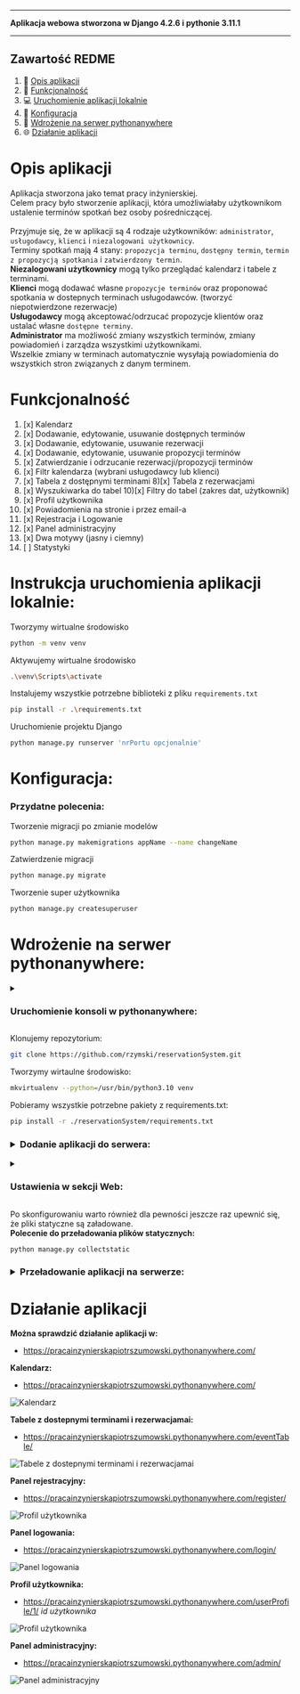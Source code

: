 ___
**Aplikacja webowa stworzona w Django 4.2.6 i pythonie 3.11.1**
___

## Zawartość REDME
1. :calendar: [Opis aplikacji](#opis-aplikacji)
2. :scroll: [Funkcjonalność](#funkcjonalność)
3. :computer: [Uruchomienie aplikacji lokalnie](#Instrukcja-uruchomienia-aplikacji-lokalnie)
4. :wrench: [Konfiguracja](#konfiguracja)
5. :satellite: [Wdrożenie na serwer pythonanywhere](#wdrożenie-na-serwer-pythonanywhere)
6. :globe_with_meridians: [Działanie aplikacji](#działanie-aplikacji)

# Opis aplikacji
Aplikacja stworzona jako temat pracy inżynierskiej.</br>
Celem pracy było stworzenie aplikacji, która umożliwiałaby użytkownikom ustalenie terminów spotkań bez osoby pośredniczącej.</br></br>
Przyjmuje się, że w aplikacji są 4 rodzaje użytkowników: `administrator`, `usługodawcy`, `klienci` i `niezalogowani użytkownicy`.</br>
Terminy spotkań mają 4 stany: `propozycja terminu`, `dostępny termin`, `termin z propozycją spotkania` i `zatwierdzony termin`.</br>
**Niezalogowani użytkownicy** mogą tylko przeglądać kalendarz i tabele z terminami.</br>
**Klienci** mogą dodawać własne `propozycje terminów` oraz proponować spotkania w dostepnych terminach usługodawców. (tworzyć niepotwierdzone rezerwacje)</br>
**Usługodawcy** mogą akceptować/odrzucać propozycje klientów oraz ustalać własne `dostępne terminy`.</br>
**Administrator** ma możliwość zmiany wszystkich terminów, zmiany powiadomień i zarządza wszystkimi użytkownikami.</br>
Wszelkie zmiany w terminach automatycznie wysyłają powiadomienia do wszystkich stron związanych z danym terminem.

# Funkcjonalność
1) [x] Kalendarz
2) [x] Dodawanie, edytowanie, usuwanie dostępnych terminów
3) [x] Dodawanie, edytowanie, usuwanie rezerwacji
4) [x] Dodawanie, edytowanie, usuwanie propozycji terminów
5) [x] Zatwierdzanie i odrzucanie rezerwacji/propozycji terminów
6) [x] Filtr kalendarza (wybrani usługodawcy lub klienci)
7) [x] Tabela z dostępnymi terminami
8)[x] Tabela z  rezerwacjami
9) [x] Wyszukiwarka do tabel
10)[x] Filtry do tabel (zakres dat, użytkownik)
11) [x] Profil użytkownika
12) [x] Powiadomienia na stronie i przez email-a
13) [x] Rejestracja i Logowanie
14) [x] Panel administracyjny
15) [x] Dwa motywy (jasny i ciemny)
16) [ ] Statystyki

# Instrukcja uruchomienia aplikacji lokalnie:
Tworzymy wirtualne środowisko
```sh
python -m venv venv
```

Aktywujemy wirtualne środowisko
```sh
.\venv\Scripts\activate
```
Instalujemy wszystkie potrzebne biblioteki z pliku `requirements.txt`
```sh
pip install -r .\requirements.txt
```

Uruchomienie projektu Django
```sh
python manage.py runserver 'nrPortu opcjonalnie'
```

# Konfiguracja:
<h3>Przydatne polecenia:</h3>

Tworzenie migracji po zmianie modelów
```sh
python manage.py makemigrations appName --name changeName
```

Zatwierdzenie migracji
```sh
python manage.py migrate  
```

Tworzenie super użytkownika
```sh
python manage.py createsuperuser
```

# Wdrożenie na serwer pythonanywhere:
<details>
    <summary><h3>Uruchomienie konsoli w pythonanywhere:</h3></summary>
        W sekcji <code>Consoles</code><br/>
        Uruchamiamy konsole:        
        <img src="readmeImages/launchConsole.png?raw=true" alt="uruchomienie konsoli w pythonanywhere">
</details>

Klonujemy repozytorium:
```sh
git clone https://github.com/rzymski/reservationSystem.git
```

Tworzymy wirtaulne środowisko:
```sh
mkvirtualenv --python=/usr/bin/python3.10 venv
```

Pobieramy wszystkie potrzebne pakiety z requirements.txt:
```sh
pip install -r ./reservationSystem/requirements.txt
```

<h3><details>
    <summary>Dodanie aplikacji do serwera:</summary>
        Add a new web app --> ... --> Manual Configuration --> Python 3.10 --> ...<br/>
        <img src="readmeImages/addApplication.png?raw=true" alt="Dodanie aplikacji do serwera">
</details></h3>

<details>
<summary><h3>Ustawienia w sekcji Web:</h3></summary>
  <br/>Source code: /home/<b>nazwaUzytkownika</b>/reservationSystem (nazwa głównego folderu projektu i nazwa repozytorium na github-ie) <br/>
  <br/>Working directory: /home/<b>nazwaUzytkownika</b> <br/>
  <br/>Virtualenv: /home/<b>nazwaUzytkownika</b>/.virtualenvs/venv <br/>
  <br/>Static files: <br/>
  &emsp; URL: /static/ <br/>
  &emsp; DIRECTORY: /home/<b>nazwaUzytkownika</b>/reservationSystem/staticfiles <br/><br/>
  &emsp; URL: /media/ <br/>
  &emsp; DIRECTORY: /home/<b>nazwaUzytkownika</b>/reservationSystem/media <br/><br/>
    
WSGI configuration file:
```python
import os
import sys
path = os.path.expanduser('~/reservationSystem')  # nazwa głównego folderu projektu i nazwa repozytorium na github-ie
if path not in sys.path:
    sys.path.insert(0, path)
os.environ['DJANGO_SETTINGS_MODULE'] = 'reservationSystem.settings'  # nazwa głównej aplikacji z settings.py
from django.core.wsgi import get_wsgi_application
from django.contrib.staticfiles.handlers import StaticFilesHandler
application = StaticFilesHandler(get_wsgi_application())
```
<img src="readmeImages/webSettings.png?raw=true" alt="Ustawienia aplikacji na serwerze">
</details>

Po skonfigurowaniu warto również dla pewności jeszcze raz upewnić się, że pliki statyczne są załadowane.<br/>
**Polecenie do przeładowania plików statycznych:**
```sh
python manage.py collectstatic
```

<h3><details>
    <summary>Przeładowanie aplikacji na serwerze:</summary>
        <img src="readmeImages/reloadSide.png?raw=true" alt="Przeladowanie aplikacji na serwerze">
</details></h3>

# Działanie aplikacji
**Można sprawdzić działanie aplikacji w:**
 - https://pracainzynierskapiotrszumowski.pythonanywhere.com/

**Kalendarz:**
- https://pracainzynierskapiotrszumowski.pythonanywhere.com/
<img src="readmeImages/calendar.png?raw=true" alt="Kalendarz">

**Tabele z dostepnymi terminami i rezerwacjamai:**
- https://pracainzynierskapiotrszumowski.pythonanywhere.com/eventTable/
<img src="readmeImages/eventTable.png?raw=true" alt="Tabele z dostepnymi terminami i rezerwacjamai">

**Panel rejestracyjny:**
- https://pracainzynierskapiotrszumowski.pythonanywhere.com/register/
<img src="readmeImages/registerPanel.png?raw=true" alt="Profil użytkownika">

**Panel logowania:**
- https://pracainzynierskapiotrszumowski.pythonanywhere.com/login/
<img src="readmeImages/loginPanel.png?raw=true" alt="Panel logowania">

**Profil użytkownika:**
- https://pracainzynierskapiotrszumowski.pythonanywhere.com/userProfile/1/ *id użytkownika*
<img src="readmeImages/userProfile.png?raw=true" alt="Profil użytkownika">

**Panel administracyjny:**
- https://pracainzynierskapiotrszumowski.pythonanywhere.com/admin/
<img src="readmeImages/adminPanel.png?raw=true" alt="Panel administracyjny">
